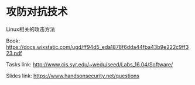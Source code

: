  # 攻防对抗技术 

Linux相关的攻击方法

Book: https://docs.wixstatic.com/ugd/ff94d5_eda1878f6dda44fba43b9e222c9ff323.pdf

Tasks link: http://www.cis.syr.edu/~wedu/seed/Labs_16.04/Software/

Slides link: https://www.handsonsecurity.net/questions

